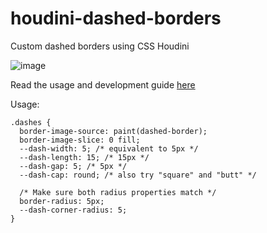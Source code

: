 # houdini-dashed-borders
Custom dashed borders using CSS Houdini

![image](https://user-images.githubusercontent.com/28251020/126876258-297e1555-9b62-42eb-99bb-8327c31a54dc.png)

Read the usage and development guide [here](https://bytebabbles.blogspot.com/2021/07/making-custom-dashed-borders-with-css.html)

Usage:
```
.dashes {
  border-image-source: paint(dashed-border);
  border-image-slice: 0 fill;
  --dash-width: 5; /* equivalent to 5px */
  --dash-length: 15; /* 15px */
  --dash-gap: 5; /* 5px */
  --dash-cap: round; /* also try "square" and "butt" */
  
  /* Make sure both radius properties match */
  border-radius: 5px;
  --dash-corner-radius: 5;
}
```
